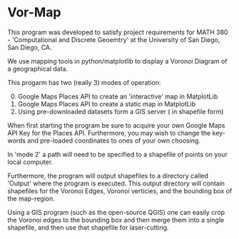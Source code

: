 # Vor-Map

This program was developed to satisfy project requirements for MATH 380 - 'Computational and Discrete Geoemtry' at the University of San Diego, San Diego, CA.

We use mapping tools in python/matplotlib to display a Voronoi Diagram of a geographical data.

This progarm has two (really 3) modes of operation:

0. Google Maps Places API to create an 'interactive' map in MatplotLib
1. Google Maps Places API to create a static map in MatplotLib
2. Using pre-downloaded datasets form a GIS server ( in shapefile form)

When first starting the program be sure to acquire your own Google Maps API Key for the Places API. Furthermore, you may wish to change the key-words and pre-loaded coordinates to ones of your own choosing. 

In 'mode 2' a path will need to be specified to a shapefile of points on your local computer.

Furthermore, the program will output shapefiles to a directory called 'Output' where the program is executed. This output directory will contain shapefiles for the Voronoi Edges, Voronoi verticies, and the bounding box of the map-region.

Using a GIS program (such as the open-source QGIS) one can easily crop the Voronoi edges to the bounding box and then merge them into a single shapefile, and then use that shapefile for laser-cutting.

